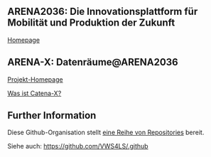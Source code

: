 ## ARENA2036: Die Innovationsplattform für Mobilität und Produktion der Zukunft

[Homepage](https://arena2036.de)

## ARENA-X: Datenräume@ARENA2036
[Projekt-Homepage](https://arena2036.de/de/arena-x-projekt)

[Was ist Catena-X?](https://www.automobilwoche.de/themenwelten/catena-x-startet-jeder-entscheidet-selbst-unter-welchen-bedingungen-er-daten-teilt)

## Further Information
Diese Github-Organisation stellt [eine Reihe von Repositories](https://github.com/orgs/ARENA2036/repositories) bereit.

Siehe auch: https://github.com/VWS4LS/.github
